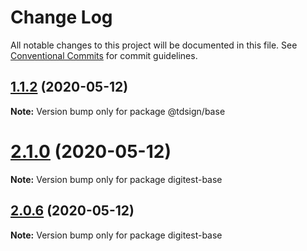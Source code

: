 # Change Log

All notable changes to this project will be documented in this file.
See [Conventional Commits](https://conventionalcommits.org) for commit guidelines.

## [1.1.2](https://github.com/thiagouxd/lerna-repo/compare/v1.1.1...v1.1.2) (2020-05-12)

**Note:** Version bump only for package @tdsign/base






# [2.1.0](https://github.com/thiagouxd/lerna-repo/compare/v2.0.7...v2.1.0) (2020-05-12)

**Note:** Version bump only for package digitest-base






## [2.0.6](https://github.com/thiagouxd/lerna-repo/compare/v2.0.5...v2.0.6) (2020-05-12)

**Note:** Version bump only for package digitest-base
